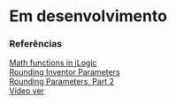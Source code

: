# Em desenvolvimento

### Referências

[Math functions in iLogic](https://knowledge.autodesk.com/support/inventor-products/learn-explore/caas/CloudHelp/cloudhelp/2014/ENU/Inventor/files/GUID-E9CF6373-3E22-4E25-9F1D-49B8602A8EC0-htm.html)  
[Rounding Inventor Parameters](http://blog.ads-sol.com/2014/07/rounding-inventor-parameters.html)  
[Rounding Parameters, Part 2](http://blog.ads-sol.com/2016/02/rounding-parameters-part-2.html)  
[Vídeo ver](https://www.youtube.com/watch?v=vjr-5_ZunNA)
